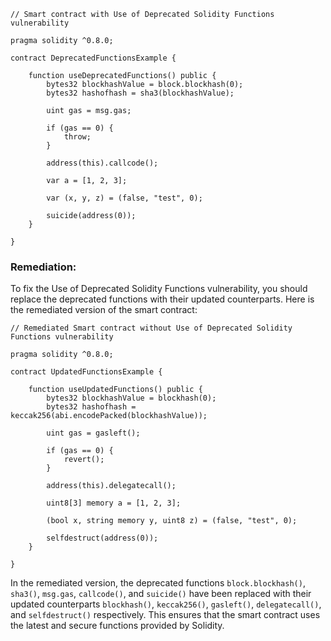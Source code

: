 ```solidity
// Smart contract with Use of Deprecated Solidity Functions vulnerability

pragma solidity ^0.8.0;

contract DeprecatedFunctionsExample {
    
    function useDeprecatedFunctions() public {
        bytes32 blockhashValue = block.blockhash(0);
        bytes32 hashofhash = sha3(blockhashValue);
        
        uint gas = msg.gas;
        
        if (gas == 0) {
            throw;
        }
        
        address(this).callcode();
        
        var a = [1, 2, 3];
        
        var (x, y, z) = (false, "test", 0);
        
        suicide(address(0));
    }
    
}
```

### Remediation:
To fix the Use of Deprecated Solidity Functions vulnerability, you should replace the deprecated functions with their updated counterparts. Here is the remediated version of the smart contract:

```solidity
// Remediated Smart contract without Use of Deprecated Solidity Functions vulnerability

pragma solidity ^0.8.0;

contract UpdatedFunctionsExample {
    
    function useUpdatedFunctions() public {
        bytes32 blockhashValue = blockhash(0);
        bytes32 hashofhash = keccak256(abi.encodePacked(blockhashValue));
        
        uint gas = gasleft();
        
        if (gas == 0) {
            revert();
        }
        
        address(this).delegatecall();
        
        uint8[3] memory a = [1, 2, 3];
        
        (bool x, string memory y, uint8 z) = (false, "test", 0);
        
        selfdestruct(address(0));
    }
    
}
```

In the remediated version, the deprecated functions `block.blockhash()`, `sha3()`, `msg.gas`, `callcode()`, and `suicide()` have been replaced with their updated counterparts `blockhash()`, `keccak256()`, `gasleft()`, `delegatecall()`, and `selfdestruct()` respectively. This ensures that the smart contract uses the latest and secure functions provided by Solidity.